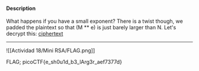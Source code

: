 
#### Description

What happens if you have a small exponent? There is a twist though, we padded the plaintext so that (M ** e) is just barely larger than N. Let's decrypt this: [ciphertext](https://mercury.picoctf.net/static/a9d46a88f2602fa48edf086a5afbfed8/ciphertext)

---

![[Actividad 18/Mini RSA/FLAG.png]]

FLAG;
picoCTF{e_sh0u1d_b3_lArg3r_aef7377d}